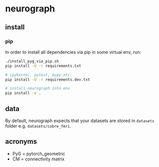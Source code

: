 # neurograph

## install

### pip
In order to install all dependencies via pip in some virtual env, run:

```bash
./install_pyg_via_pip.sh
pip install -U -r requirements.txt

# ipykernel, pytest, mypy etc.
pip install -U -r requirements.dev.txt

# install neurograph into env
pip install -e .

```

## data
By default, neurograph expects that your datasets are stored in `datasets` folder e.g. `datasets/cobre_fmri`.

## acronyms
* PyG = pytorch_geometric
* CM = connectivity matrix
